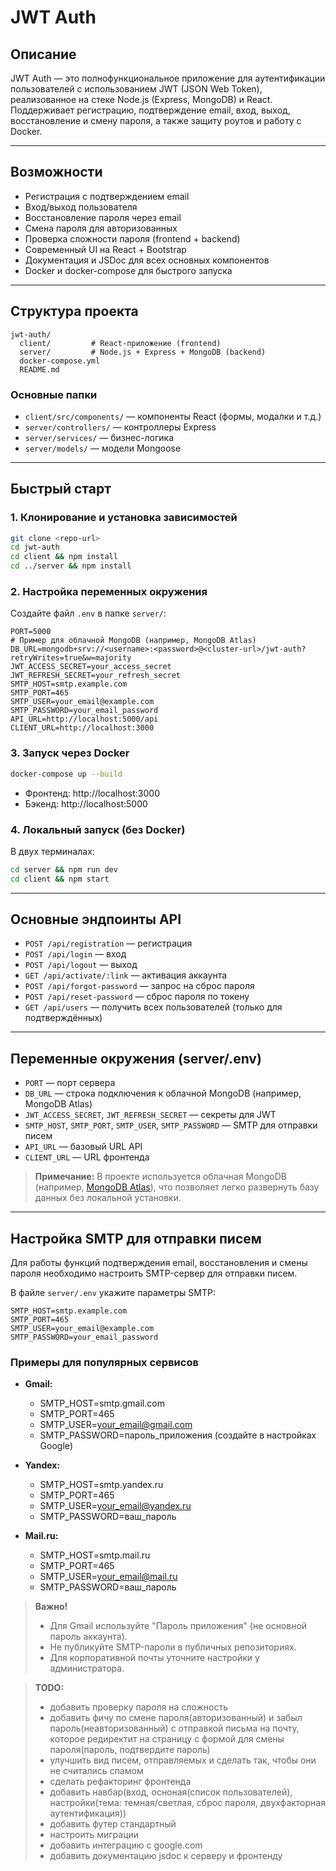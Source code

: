 # JWT Auth

## Описание

JWT Auth — это полнофункциональное приложение для аутентификации пользователей с использованием JWT (JSON Web Token), реализованное на стеке Node.js (Express, MongoDB) и React. Поддерживает регистрацию, подтверждение email, вход, выход, восстановление и смену пароля, а также защиту роутов и работу с Docker.

---

## Возможности
- Регистрация с подтверждением email
- Вход/выход пользователя
- Восстановление пароля через email
- Смена пароля для авторизованных
- Проверка сложности пароля (frontend + backend)
- Современный UI на React + Bootstrap
- Документация и JSDoc для всех основных компонентов
- Docker и docker-compose для быстрого запуска

---

## Структура проекта

```
jwt-auth/
  client/         # React-приложение (frontend)
  server/         # Node.js + Express + MongoDB (backend)
  docker-compose.yml
  README.md
```

### Основные папки
- `client/src/components/` — компоненты React (формы, модалки и т.д.)
- `server/controllers/` — контроллеры Express
- `server/services/` — бизнес-логика
- `server/models/` — модели Mongoose

---

## Быстрый старт

### 1. Клонирование и установка зависимостей
```bash
git clone <repo-url>
cd jwt-auth
cd client && npm install
cd ../server && npm install
```

### 2. Настройка переменных окружения
Создайте файл `.env` в папке `server/`:
```
PORT=5000
# Пример для облачной MongoDB (например, MongoDB Atlas)
DB_URL=mongodb+srv://<username>:<password>@<cluster-url>/jwt-auth?retryWrites=true&w=majority
JWT_ACCESS_SECRET=your_access_secret
JWT_REFRESH_SECRET=your_refresh_secret
SMTP_HOST=smtp.example.com
SMTP_PORT=465
SMTP_USER=your_email@example.com
SMTP_PASSWORD=your_email_password
API_URL=http://localhost:5000/api
CLIENT_URL=http://localhost:3000
```

### 3. Запуск через Docker
```bash
docker-compose up --build
```
- Фронтенд: http://localhost:3000
- Бэкенд: http://localhost:5000

### 4. Локальный запуск (без Docker)
В двух терминалах:
```bash
cd server && npm run dev
cd client && npm start
```

---

## Основные эндпоинты API
- `POST /api/registration` — регистрация
- `POST /api/login` — вход
- `POST /api/logout` — выход
- `GET /api/activate/:link` — активация аккаунта
- `POST /api/forgot-password` — запрос на сброс пароля
- `POST /api/reset-password` — сброс пароля по токену
- `GET /api/users` — получить всех пользователей (только для подтверждённых)

---

## Переменные окружения (server/.env)
- `PORT` — порт сервера
- `DB_URL` — строка подключения к облачной MongoDB (например, MongoDB Atlas)
- `JWT_ACCESS_SECRET`, `JWT_REFRESH_SECRET` — секреты для JWT
- `SMTP_HOST`, `SMTP_PORT`, `SMTP_USER`, `SMTP_PASSWORD` — SMTP для отправки писем
- `API_URL` — базовый URL API
- `CLIENT_URL` — URL фронтенда

> **Примечание:**
> В проекте используется облачная MongoDB (например, [MongoDB Atlas](https://www.mongodb.com/atlas)), что позволяет легко развернуть базу данных без локальной установки.

---

## Настройка SMTP для отправки писем

Для работы функций подтверждения email, восстановления и смены пароля необходимо настроить SMTP-сервер для отправки писем.

В файле `server/.env` укажите параметры SMTP:

```
SMTP_HOST=smtp.example.com
SMTP_PORT=465
SMTP_USER=your_email@example.com
SMTP_PASSWORD=your_email_password
```

### Примеры для популярных сервисов

- **Gmail:**
  - SMTP_HOST=smtp.gmail.com
  - SMTP_PORT=465
  - SMTP_USER=your_email@gmail.com
  - SMTP_PASSWORD=пароль_приложения (создайте в настройках Google)

- **Yandex:**
  - SMTP_HOST=smtp.yandex.ru
  - SMTP_PORT=465
  - SMTP_USER=your_email@yandex.ru
  - SMTP_PASSWORD=ваш_пароль

- **Mail.ru:**
  - SMTP_HOST=smtp.mail.ru
  - SMTP_PORT=465
  - SMTP_USER=your_email@mail.ru
  - SMTP_PASSWORD=ваш_пароль

> **Важно!**
> - Для Gmail используйте "Пароль приложения" (не основной пароль аккаунта).
> - Не публикуйте SMTP-пароли в публичных репозиториях.
> - Для корпоративной почты уточните настройки у администратора.

> **TODO:**
> - добавить проверку пароля на сложность
> - добавить фичу по смене пароля(авторизованный) и забыл пароль(неавторизованный) с отправкой письма на почту, которое редиректит на страницу с формой для смены пароля(пароль, подтвердите пароль)
> - улучшить вид писем, отправляемых и сделать так, чтобы они не считались спамом
> - сделать рефакторинг фронтенда
> - добавить навбар(вход, осноная(список пользователей), настройки(тема: темная/светлая, сброс пароля, двухфакторная аутентификация))
> - добавить футер стандартный
> - настроить миграции
> - добавить интеграцию с google.com
> - добавить документацию jsdoc к серверу и фронтенду